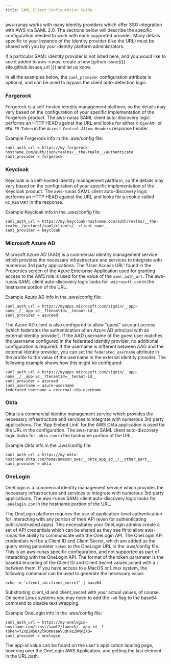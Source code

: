 ```yaml
---
title: SAML Client Configuration Guide
---
```

aws-runas works with many identity providers which offer SSO integration with AWS via SAML 2.0.  The sections below will
describe the specific configuration needed to work with each supported provider.  Many details specific to your instance
of the identity provider (like the URL) must be shared with you by your identity platform administrators.

If a particular SAML identity provider is not listed here, and you would like to see it added to aws-runas, create a new
[github issue]({{ site.github.issues_url }}) and let us know.

In all the examples below, the `saml_provider` configuration attribute is optional, and can be used to bypass the client
auto-detection logic.

### Forgerock
Forgerock is a self-hosted identity management platform, so the details may vary based on the configuration of your
specific implementation of the Forgerock product.  The aws-runas SAML client auto-discovery logic performs an HTTP
HEAD against the URL and looks for either `X-OpenAM-` or `MFA-FR-Token` in the `Access-Control-Allow-Headers` response
header.

Example Forgerock info in the .aws/config file:
```text
saml_auth_url = https://my-forgerock-hostname.com/auth/json/realms/__the-realm__/authenticate
saml_provider = forgerock
```

### Keycloak
Keycloak is a self-hosted identity management platform, so the details may vary based on the configuration of your
specific implementation of the Keycloak product.  The aws-runas SAML client auto-discovery logic performs an HTTP
HEAD against the URL and looks for a cookie called `KC_RESTART` in the response.

Example Keycloak info in the .aws/config file:
```text
saml_auth_url = https://my-keycloak-hostname.com/auth/realms/__the-realm__/protocol/saml/clients/__client_name__
saml_provider = keycloak
```

### Microsoft Azure AD
Microsoft Azure AD (AAD) is a commercial identity management service which provides the necessary infrastructure and
services to integrate with numerous 3rd party applications. The 'User Access URL' found in the Properties screen of the
Azure Enterprise Application used for granting access to the AWS role is used for the value of the `saml_auth_url`.
The aws-runas SAML client auto-discovery logic looks for `.microsoft.com` in the hostname portion of the URL.

Example Azure AD info in the .aws/config file:
```text
saml_auth_url = https://myapps.microsoft.com/signin/__app-name__/__app-id__?tenantId=__tenant-id__
saml_provider = azuread
```

The Azure AD client is also configured to allow "guest" account access (which federates the authentication of an Azure
AD principal with an external identity provider).  If the AAD username of the guest user matches the username configured
in the federated identity provider, no additional configuration is required.  If the username is different between AAD and
the external identity provider, you can set the `federated_username` attribute in the profile to the value of the username
in the external identity provider.  The following example shows how this might be configured:

```text
saml_auth_url = https://myapps.microsoft.com/signin/__app-name__/__app-id__?tenantId=__tenant-id__
saml_provider = azuread
saml_username = azure-username
federated_username = external-idp-username
```

### Okta
Okta is a commercial identity management service which provides the necessary infrastructure and services to integrate
with numerous 3rd party applications.  The 'App Embed Link' for the AWS Okta application is used for the URL in the
configuration.  The aws-runas SAML client auto-discovery logic looks for `.okta.com` in the hostname portion of the URL.

Example Okta info in the .aws/config file:
```text
saml_auth_url = https://my-okta-hostname.okta.com/home/amazon_aws/__okta_app_id__/__other_part__
saml_provider = okta
```

### OneLogin
OneLogin is a commercial identity management service which provides the necessary infrastructure and services to integrate
with numerous 3rd party applications. The aws-runas SAML client auto-discovery logic looks for `.onelogin.com` in the
hostname portion of the URL.

The OneLogin platform requires the use of application-level authentication for interacting with any portion of their API
(even for authenticating public/untrusted apps). This necessitates your OneLogin admins create a set of API credentials
which can be shared as they see fit to allow aws-runas the ability to communicate with the OneLogin API.  The OneLogin API
credentials will be a Client ID and Client Secret, which are added as the query string parameter `token` to the OneLogin
URL in the .aws/config file.  This is an aws-runas specific configuration, and not supported as part of interacting with
the OneLogin API.  The format of the token parameter is the base64 encoding of the Client ID and Client Secret values
joined with a `:` between them. If you have access to a MacOS or Linux system, the following command can be used to
generate the necessary value:

```text
echo -n 'client_id:client_secret' | base64
```

Substituting client_id and client_secret with your actual values, of course. On some Linux systems you may need to add
the `-w0` flag to the base64 command to disable text wrapping.

Example OneLogin info in the .aws/config file:
```text
saml_auth_url = https://my-onelogin-hostname.com/trust/saml2/launch/__app_id__?token=Y2xpZW50X2lkOmNsaWVudF9zZWNyZXQ=
saml_provider = onelogin
```
The app-id value can be found on the user's application landing page, hovering over the OneLogin AWS Application, and
getting the last element in the URL path.